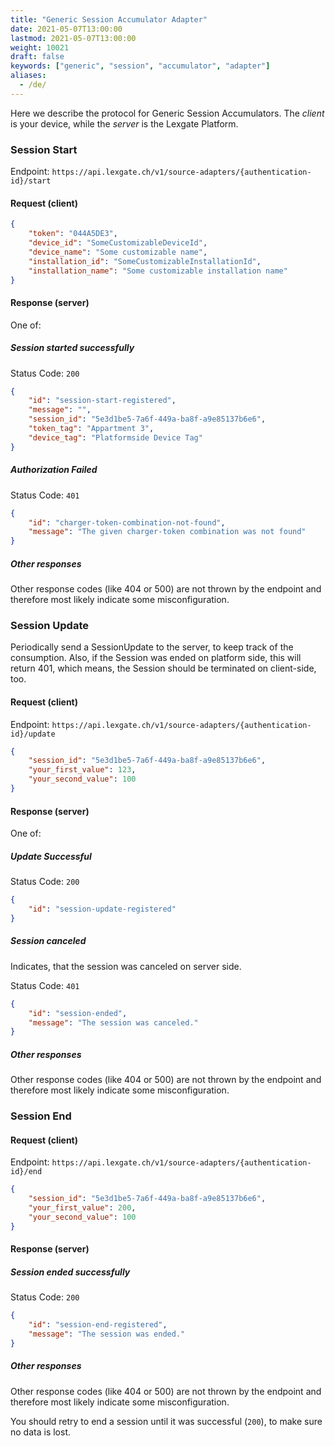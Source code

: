 ```yaml
---
title: "Generic Session Accumulator Adapter"
date: 2021-05-07T13:00:00
lastmod: 2021-05-07T13:00:00
weight: 10021
draft: false
keywords: ["generic", "session", "accumulator", "adapter"]
aliases:
  - /de/
---
```


Here we describe the protocol for Generic Session Accumulators. 
The *client* is your device, while the *server* is the Lexgate Platform.

### Session Start
Endpoint: `https://api.lexgate.ch/v1/source-adapters/{authentication-id}/start`
#### Request (client)
```json
{
    "token": "044A5DE3",
    "device_id": "SomeCustomizableDeviceId",
    "device_name": "Some customizable name",
    "installation_id": "SomeCustomizableInstallationId",
    "installation_name": "Some customizable installation name"
}
```

#### Response (server)
One of:
##### Session started successfully
Status Code: `200`
```json
{
    "id": "session-start-registered",
    "message": "",
    "session_id": "5e3d1be5-7a6f-449a-ba8f-a9e85137b6e6",
    "token_tag": "Appartment 3",
    "device_tag": "Platformside Device Tag"
}
```

##### Authorization Failed
Status Code: `401`
```json
{
    "id": "charger-token-combination-not-found",
    "message": "The given charger-token combination was not found"
}
```

##### Other responses
Other response codes (like 404 or 500) are not thrown by the endpoint and therefore most likely indicate some
misconfiguration.

### Session Update
Periodically send a SessionUpdate to the server, to keep track of the consumption. Also, if the Session was ended on
platform side, this will return 401, which means, the Session should be terminated on client-side, too.

#### Request (client)
Endpoint: `https://api.lexgate.ch/v1/source-adapters/{authentication-id}/update`
```json
{
    "session_id": "5e3d1be5-7a6f-449a-ba8f-a9e85137b6e6",
    "your_first_value": 123,
    "your_second_value": 100
}
```

#### Response (server)
One of:
##### Update Successful
Status Code: `200`
```json
{
    "id": "session-update-registered"
}
```

##### Session canceled
Indicates, that the session was canceled on server side.

Status Code: `401`
```json
{
    "id": "session-ended",
    "message": "The session was canceled."
}
```

##### Other responses
Other response codes (like 404 or 500) are not thrown by the endpoint and therefore most likely indicate some
misconfiguration.

### Session End
#### Request (client)
Endpoint: `https://api.lexgate.ch/v1/source-adapters/{authentication-id}/end`
```json
{
    "session_id": "5e3d1be5-7a6f-449a-ba8f-a9e85137b6e6",
    "your_first_value": 200,
    "your_second_value": 100
}
```

#### Response (server)
##### Session ended successfully
Status Code: `200`
```json
{
    "id": "session-end-registered",
    "message": "The session was ended."
}
```

##### Other responses
Other response codes (like 404 or 500) are not thrown by the endpoint and therefore most likely indicate some
misconfiguration.

You should retry to end a session until it was successful (`200`), to make sure no data is lost.